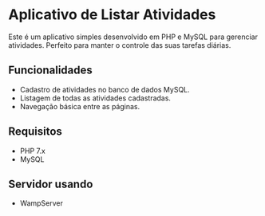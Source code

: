 # Aplicativo de Listar Atividades

Este é um aplicativo simples desenvolvido em PHP e MySQL para gerenciar atividades. Perfeito para manter o controle das suas tarefas diárias.

## Funcionalidades

- Cadastro de atividades no banco de dados MySQL.
- Listagem de todas as atividades cadastradas.
- Navegação básica entre as páginas.

## Requisitos

- PHP 7.x
- MySQL

##  Servidor usando
- WampServer
